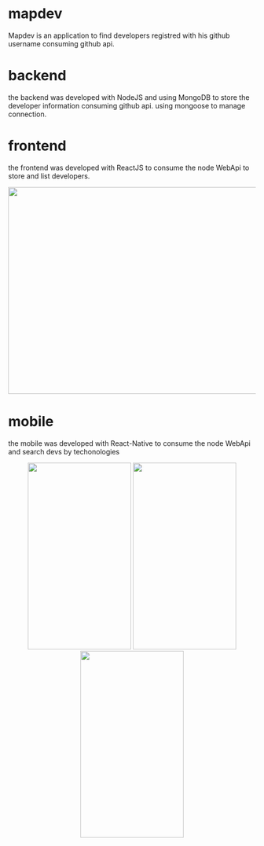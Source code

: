 # mapdev

Mapdev is an application to find developers registred with his github username consuming github api.

# backend

the backend was developed with NodeJS and using MongoDB to store the developer information consuming github api.
using mongoose to manage connection.

# frontend

the frontend was developed with ReactJS to consume the node WebApi to store and list developers.

<p align="center">
  <img width="850" height="421" src="https://i.imgsafe.org/25/25b9165722.png">
</p>

# mobile

the mobile was developed with React-Native to consume the node WebApi and search devs by techonologies

<p align="center">
  <img width="210" height="380" src="https://i.imgsafe.org/7b/7b0f2a992c.png">
  <img width="210" height="380" src="https://i.imgsafe.org/7b/7b0f297511.png">
  <img width="210" height="380" src="https://i.imgsafe.org/7b/7b0f676278.png">
</p>